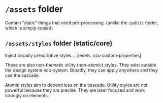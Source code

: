 # `/assets` folder

Contain "static" things that need pre-processing.
(unlike the `/public` folder, which is simply copied)

## `/assets/styles` folder (static/core)

Inject broadly prescriptive styles... [resets, css-custom-properties]

These are also non-thematic utility (non-atomic) styles.
They exist outside the design system eco-system.
Broadly, they can apply anywhere and they use the cascade.

Atomic styles aim to depend less on the cascade.
Utility styles are not powerful because they are precise.
They are laser focused and work strongly on elements.
